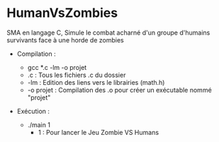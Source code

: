# HumanVsZombies
SMA en langage C, Simule le combat acharné d'un groupe d'humains survivants face à une horde de zombies

- Compilation :
  - gcc *.c -lm -o projet
  - .c : Tous les fichiers .c du dossier
  - -lm : Edition des liens vers le librairies (math.h)
  - -o projet : Compilation des .o pour créer un exécutable nommé "projet"

- Exécution :
	- ./main 1
		- 1 : Pour lancer le Jeu Zombie VS Humans

